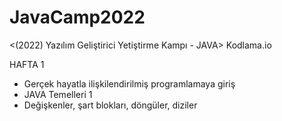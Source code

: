 # JavaCamp2022

<(2022) Yazılım Geliştirici Yetiştirme Kampı - JAVA>
Kodlama.io

HAFTA 1
+ Gerçek hayatla ilişkilendirilmiş programlamaya giriş
+ JAVA Temelleri 1
+ Değişkenler, şart blokları, döngüler, diziler
